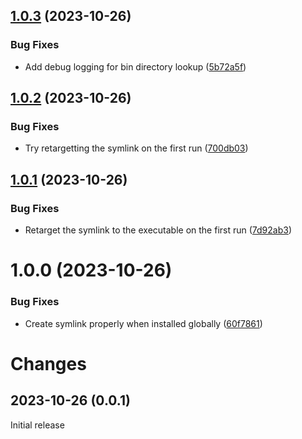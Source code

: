 ## [1.0.3](https://github.com/prantlf/node-newchanges/compare/v1.0.2...v1.0.3) (2023-10-26)


### Bug Fixes

* Add debug logging for bin directory lookup ([5b72a5f](https://github.com/prantlf/node-newchanges/commit/5b72a5f3de9eeb3dc8435f0728ead1a06635bdaf))

## [1.0.2](https://github.com/prantlf/node-newchanges/compare/v1.0.1...v1.0.2) (2023-10-26)


### Bug Fixes

* Try retargetting the symlink on the first run ([700db03](https://github.com/prantlf/node-newchanges/commit/700db038a20881e515077638ab37297faf4a5dc7))

## [1.0.1](https://github.com/prantlf/node-newchanges/compare/v1.0.0...v1.0.1) (2023-10-26)


### Bug Fixes

* Retarget the symlink to the executable on the first run ([7d92ab3](https://github.com/prantlf/node-newchanges/commit/7d92ab3845629966c0cbd1d26a7ea874b337dc31))

# 1.0.0 (2023-10-26)


### Bug Fixes

* Create symlink properly when installed globally ([60f7861](https://github.com/prantlf/node-newchanges/commit/60f786189f43428292e33cdb2ad746091c11b00a))

# Changes

## 2023-10-26 (0.0.1)

Initial release
